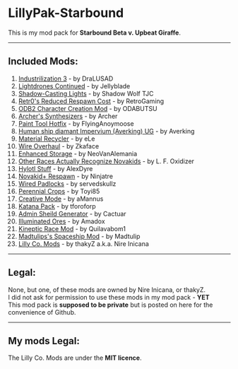 # **LillyPak-Starbound**
This is my mod pack for **Starbound Beta v. Upbeat Giraffe**.

----------

## **Included Mods**:

 1. [Industrilization 3](http://forums.playstarbound.com/index.php?resources/2531/) - by DraLUSAD
 2. [Lightdrones Continued](http://forums.playstarbound.com/index.php?resources/2541/) - by Jellyblade
 3. [Shadow-Casting Lights](http://forums.playstarbound.com/index.php?resources/792/) - by Shadow Wolf TJC
 4. [Retr0's Reduced Respawn Cost](http://forums.playstarbound.com/index.php?resources/2667/) - by RetroGaming
 5. [ODB2 Character Creation Mod](http://forums.playstarbound.com/index.php?resources/1241/) - by ODABUTSU
 6. [Archer's Synthesizers](http://forums.playstarbound.com/index.php?resources/1397/) - by Archer
 7. [Paint Tool Hotfix](http://forums.playstarbound.com/index.php?resources/2619/) - by FlyingAnoymoose
 8. [Human ship diamant Impervium (Averking) UG](http://forums.playstarbound.com/index.php?resources/2610/) - by Averking
 9. [Material Recycler](http://forums.playstarbound.com/index.php?resources/2585/) - by eLe
 10. [Wire Overhaul](http://forums.playstarbound.com/index.php?resources/2547/) - by Zkaface
 11. [Enhanced Storage](http://forums.playstarbound.com/index.php?resources/2450/) - by NeoVanAlemania
 12. [Other Races Actually Recognize Novakids](http://forums.playstarbound.com/index.php?resources/2452/) - by L. F. Oxidizer
 13. [Hylotl Stuff](http://forums.playstarbound.com/index.php?resources/2281/) - by AlexDyre
 14. [Novakid+ Respawn](http://forums.playstarbound.com/index.php?resources/2522/) - by Ninjatre
 15. [Wired Padlocks](http://forums.playstarbound.com/index.php?resources/2517/) - by servedskullz
 16. [Perennial Crops](http://forums.playstarbound.com/index.php?resources/2403/) - by Toyi85
 17. [Creative Mode](http://forums.playstarbound.com/index.php?resources/614/) - by aMannus
 18. [Katana Pack](http://forums.playstarbound.com/index.php?resources/2464/) - by tforoforp
 19. [Admin Sheild Generator](http://forums.playstarbound.com/index.php?resources/2462/) - by Cactuar
 20. [Illuminated Ores](http://forums.playstarbound.com/index.php?resources/2429/) - by Amadox
 21. [Kineptic Race Mod](http://forums.playstarbound.com/index.php?resources/2264/) - by Quilavabom1
 22. [Madtulips's Spaceship Mod](http://community.playstarbound.com/index.php?resources/59/) - by Madtulip
 23. [Lilly Co. Mods](#) - by thakyZ a.k.a. Nire Inicana

----------

## **Legal**:

   None, but one, of these mods are owned by Nire Inicana, or thakyZ.   
   I did not ask for permission to use these mods in my mod pack - **YET**   
   This mod pack is **supposed to be private** but is posted on here for the convenience of Github.

----------

## **My mods Legal**:

The Lilly Co. Mods are under the **MIT licence**.
